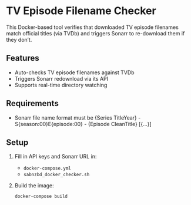# TV Episode Filename Checker

This Docker-based tool verifies that downloaded TV episode filenames match official titles (via TVDb) and triggers Sonarr to re-download them if they don’t.

## Features

- Auto-checks TV episode filenames against TVDb
- Triggers Sonarr redownload via its API
- Supports real-time directory watching

## Requirements
- Sonarr file name format must be {Series TitleYear} - S{season:00}E{episode:00} - {Episode CleanTitle} [{...}]
  
## Setup

1. Fill in API keys and Sonarr URL in:
   - `docker-compose.yml`
   - `sabnzbd_docker_checker.sh`

2. Build the image:
   ```bash
   docker-compose build
